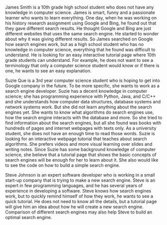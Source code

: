   James Smith is a 10th grade high school student who does not have any knowledge in computer science. James is smart, funny and a passionate learner who wants to learn everything. One day, when he was working on his history research assignment using Google and Bing, he found out that they gave different search results. He thought Google and Bing are just different websites that uses the same search engine. He started to wonder about why it was giving different results. So James searched on Google how search engines work, but as a high school student who has no knowledge in computer science, everything that he found was difficult to understand. He is looking for an easy interactive tutorial page where 10th grade students can understand. For example, he does not want to see a terminology that only a computer science student would know or if there is one, he wants to see an easy explanation. 

  Suzie Que is a 3rd year computer science student who is hoping to get into Google company in the future. To be more specific, she wants to work as a search engine developer. Suzie has a decent knowledge in computer science; she has programming experience with Python, Java, and C/C++ and she understands how computer data structures, database systems and network systems work. But she did not learn anything about the search engines yet. She wants to know what algorithms do search engines use, how the search engine interacts with the database and more. So she tried to find information about the search engines, but all she found was books with hundreds of pages and internet webpages with texts only. As a university student, she does not have an enough time to read those words. Suzie is looking for an interactive webpage tutorial that teaches about search algorithms. She prefers videos and more visual learning over slides and writing notes. Since Suzie has some background knowledge of computer science, she believe that a tutorial page that shows the basic concepts of search engines will be enough for her to learn about it. She also would like to see the code on how to build a simple search engine.

  Steve Johnson is an expert software developer who is working in a small start-up company that is trying to make a new search engine. Steve is an expert in few programming languages, and he has several years of experience in developing a software. Steve knows how search engines work, but to quickly remind himself of how they work, he wants to see a quick tutorial. He does not need to know all the details, but a tutorial page will give him an idea about how he will create a new search engine. Comparison of different search engines may also help Steve to build an optimal search engine.
